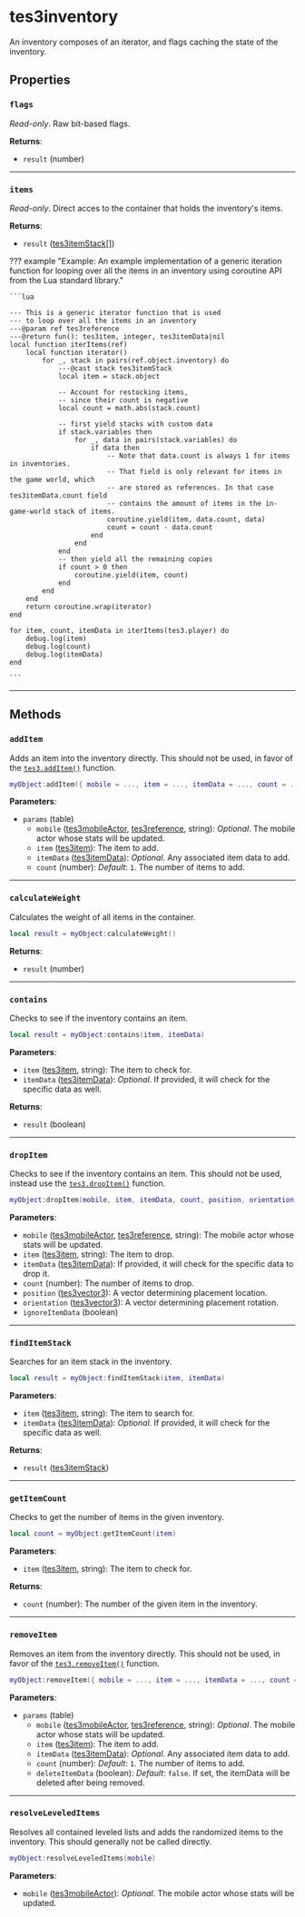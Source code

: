 # tes3inventory
<div class="search_terms" style="display: none">tes3inventory, inventory</div>

<!---
	This file is autogenerated. Do not edit this file manually. Your changes will be ignored.
	More information: https://github.com/MWSE/MWSE/tree/master/docs
-->

An inventory composes of an iterator, and flags caching the state of the inventory.

## Properties

### `flags`
<div class="search_terms" style="display: none">flags</div>

*Read-only*. Raw bit-based flags.

**Returns**:

* `result` (number)

***

### `items`
<div class="search_terms" style="display: none">items</div>

*Read-only*. Direct acces to the container that holds the inventory's items.

**Returns**:

* `result` ([tes3itemStack](../../types/tes3itemStack)[])

??? example "Example: An example implementation of a generic iteration function for looping over all the items in an inventory using coroutine API from the Lua standard library."

	```lua
	
	--- This is a generic iterator function that is used
	--- to loop over all the items in an inventory
	---@param ref tes3reference
	---@return fun(): tes3item, integer, tes3itemData|nil
	local function iterItems(ref)
		local function iterator()
			for _, stack in pairs(ref.object.inventory) do
				---@cast stack tes3itemStack
				local item = stack.object
	
				-- Account for restocking items,
				-- since their count is negative
				local count = math.abs(stack.count)
	
				-- first yield stacks with custom data
				if stack.variables then
					for _, data in pairs(stack.variables) do
						if data then
							-- Note that data.count is always 1 for items in inventories.
							-- That field is only relevant for items in the game world, which
							-- are stored as references. In that case tes3itemData.count field
							-- contains the amount of items in the in-game-world stack of items.
							coroutine.yield(item, data.count, data)
							count = count - data.count
						end
					end
				end
				-- then yield all the remaining copies
				if count > 0 then
					coroutine.yield(item, count)
				end
			end
		end
		return coroutine.wrap(iterator)
	end
	
	for item, count, itemData in iterItems(tes3.player) do
		debug.log(item)
		debug.log(count)
		debug.log(itemData)
	end

	```

***

## Methods

### `addItem`
<div class="search_terms" style="display: none">additem, item</div>

Adds an item into the inventory directly. This should not be used, in favor of the [`tes3.addItem()`](https://mwse.github.io/MWSE/apis/tes3/#tes3additem) function.

```lua
myObject:addItem({ mobile = ..., item = ..., itemData = ..., count = ... })
```

**Parameters**:

* `params` (table)
	* `mobile` ([tes3mobileActor](../../types/tes3mobileActor), [tes3reference](../../types/tes3reference), string): *Optional*. The mobile actor whose stats will be updated.
	* `item` ([tes3item](../../types/tes3item)): The item to add.
	* `itemData` ([tes3itemData](../../types/tes3itemData)): *Optional*. Any associated item data to add.
	* `count` (number): *Default*: `1`. The number of items to add.

***

### `calculateWeight`
<div class="search_terms" style="display: none">calculateweight</div>

Calculates the weight of all items in the container.

```lua
local result = myObject:calculateWeight()
```

**Returns**:

* `result` (number)

***

### `contains`
<div class="search_terms" style="display: none">contains</div>

Checks to see if the inventory contains an item.

```lua
local result = myObject:contains(item, itemData)
```

**Parameters**:

* `item` ([tes3item](../../types/tes3item), string): The item to check for.
* `itemData` ([tes3itemData](../../types/tes3itemData)): *Optional*. If provided, it will check for the specific data as well.

**Returns**:

* `result` (boolean)

***

### `dropItem`
<div class="search_terms" style="display: none">dropitem</div>

Checks to see if the inventory contains an item. This should not be used, instead use the [`tes3.dropItem()`](https://mwse.github.io/MWSE/apis/tes3/#tes3dropitem) function.

```lua
myObject:dropItem(mobile, item, itemData, count, position, orientation, ignoreItemData)
```

**Parameters**:

* `mobile` ([tes3mobileActor](../../types/tes3mobileActor), [tes3reference](../../types/tes3reference), string): The mobile actor whose stats will be updated.
* `item` ([tes3item](../../types/tes3item), string): The item to drop.
* `itemData` ([tes3itemData](../../types/tes3itemData)): If provided, it will check for the specific data to drop it.
* `count` (number): The number of items to drop.
* `position` ([tes3vector3](../../types/tes3vector3)): A vector determining placement location.
* `orientation` ([tes3vector3](../../types/tes3vector3)): A vector determining placement rotation.
* `ignoreItemData` (boolean)

***

### `findItemStack`
<div class="search_terms" style="display: none">finditemstack, itemstack</div>

Searches for an item stack in the inventory.

```lua
local result = myObject:findItemStack(item, itemData)
```

**Parameters**:

* `item` ([tes3item](../../types/tes3item), string): The item to search for.
* `itemData` ([tes3itemData](../../types/tes3itemData)): *Optional*. If provided, it will check for the specific data as well.

**Returns**:

* `result` ([tes3itemStack](../../types/tes3itemStack))

***

### `getItemCount`
<div class="search_terms" style="display: none">getitemcount, itemcount</div>

Checks to get the number of items in the given inventory.

```lua
local count = myObject:getItemCount(item)
```

**Parameters**:

* `item` ([tes3item](../../types/tes3item), string): The item to check for.

**Returns**:

* `count` (number): The number of the given item in the inventory.

***

### `removeItem`
<div class="search_terms" style="display: none">removeitem, item</div>

Removes an item from the inventory directly. This should not be used, in favor of the [`tes3.removeItem()`](https://mwse.github.io/MWSE/apis/tes3/#tes3removeitem) function.

```lua
myObject:removeItem({ mobile = ..., item = ..., itemData = ..., count = ..., deleteItemData = ... })
```

**Parameters**:

* `params` (table)
	* `mobile` ([tes3mobileActor](../../types/tes3mobileActor), [tes3reference](../../types/tes3reference), string): *Optional*. The mobile actor whose stats will be updated.
	* `item` ([tes3item](../../types/tes3item)): The item to add.
	* `itemData` ([tes3itemData](../../types/tes3itemData)): *Optional*. Any associated item data to add.
	* `count` (number): *Default*: `1`. The number of items to add.
	* `deleteItemData` (boolean): *Default*: `false`. If set, the itemData will be deleted after being removed.

***

### `resolveLeveledItems`
<div class="search_terms" style="display: none">resolveleveleditems</div>

Resolves all contained leveled lists and adds the randomized items to the inventory. This should generally not be called directly.

```lua
myObject:resolveLeveledItems(mobile)
```

**Parameters**:

* `mobile` ([tes3mobileActor](../../types/tes3mobileActor)): *Optional*. The mobile actor whose stats will be updated.

